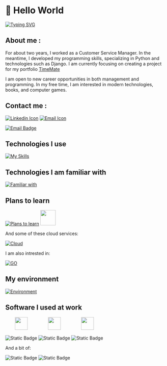 <!-- Greeting section -->
<h1>👋 Hello World</h1>

[![Typing SVG](https://readme-typing-svg.demolab.com?font=Space+Mono&pause=1000&color=3A41E4&width=435&lines=Hi+stranger+!;Welcome+to+my+profile;I'm+Damian%2C+Junior+Backend+Developer+;+from+Konin+Poland+)](https://git.io/typing-svg)

<!-- About me section -->
## About me : 
 For about two years, I worked as a Customer Service Manager. In the meantime, I developed my programming skills, specializing in Python and technologies such as Django. 
 I am currently focusing on creating a project for my portfolio [TimeMate](https://github.com/vaqMAD/TimeMate)
 
 I am open to new career opportunities in both management and programming. In my free time, I am interested in modern technologies, books, and computer games. 

 ## Contact me : 
  [![Linkedin Icon](https://skillicons.dev/icons?i=linkedin)](https://www.linkedin.com/in/damian-ignaczak-a5a403320/) [![Email Icon](https://skillicons.dev/icons?i=gmail)](mailto:vaqowski@gmail.com) 
  
  [![Email Badge](https://img.shields.io/badge/vaqowski%40gmail.com-%23EA4335?style=for-the-badge&logo=gmail&logoColor=white)](mailto:vaqowski@gmail.com)

<!-- Techstack section -->
## Technologies I use
 [![My Skills](https://skillicons.dev/icons?i=py,django,postgres,git,github,docker,linux)]()

## Technologies I am familiar with 
 [![Familiar with](https://skillicons.dev/icons?i=flask,html,css)]()

<!-- Plans to learn section -->
## Plans to learn 
 [![Plans to learn](https://skillicons.dev/icons?i=redis)]() <span> <img height="48" width="48" src="https://cdn.simpleicons.org/celery/#37814A"/> </span>


 And some of these cloud services:
 
 [![Cloud](https://skillicons.dev/icons?i=aws,azure,gcp)]()
 
 I am also intrested in:  
 
 [![GO](https://skillicons.dev/icons?i=go)]()

## My environment 
 [![Environment](https://skillicons.dev/icons?i=pycharm,notion,vscode,windows)]()


<!-- Greeting section -->
## Software I used at work
<span style="margin: 30px;"> <img height="40" width="40" src="https://cdn.simpleicons.org/redmine/#B32024"/> </span>
<span style="margin: 30px;"> <img height="40" width="40" src="https://cdn.simpleicons.org/trello/#0052CC"/> </span>
<span style="margin: 30px;"> <img height="40" width="40" src="https://cdn.simpleicons.org/slack/#4A154B"/> </span>

 ![Static Badge](https://img.shields.io/badge/Redmine-%23B32024?style=for-the-badge&logo=redmine&logoColor=white) ![Static Badge](https://img.shields.io/badge/Trello-%230052CC?style=for-the-badge&logo=trello&logoColor=white)   ![Static Badge](https://img.shields.io/badge/Slack-%234A154B?style=for-the-badge&logo=slack&logoColor=white)  
 
 And a bit of:
 
 ![Static Badge](https://img.shields.io/badge/Clickup-%237B68EE?style=for-the-badge&logo=clickup&logoColor=white) ![Static Badge](https://img.shields.io/badge/Jira-%230052CC?style=for-the-badge&logo=jira&logoColor=white)
